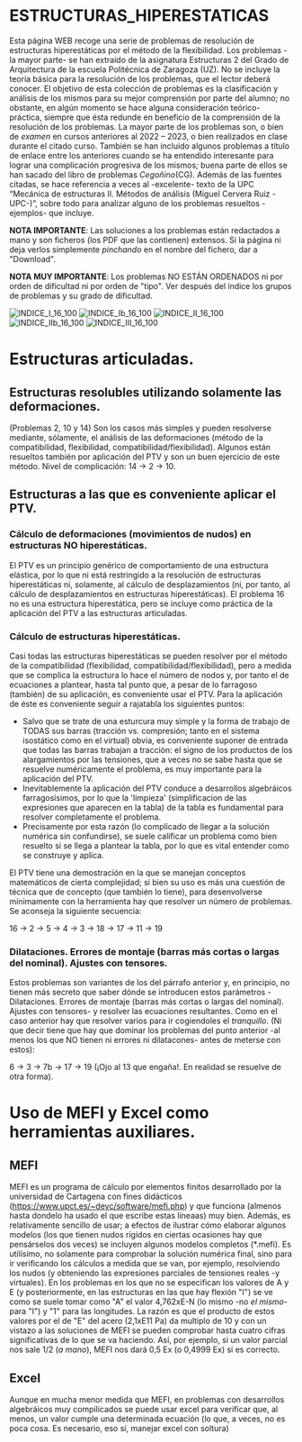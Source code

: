 # ESTRUCTURAS_HIPERESTATICAS
Esta página WEB recoge una serie de problemas de resolución de estructuras hiperestáticas por el método de la flexibilidad. Los problemas -la mayor parte- se han extraído de la asignatura Estructuras 2 del Grado de Arquitectura de la escuela Politécnica de Zaragoza (UZ).
No se incluye la teoría básica para la resolución de los problemas, que el lector deberá conocer. El objetivo de esta colección de problemas es la clasificación y análisis de los mismos para su mejor comprensión por parte del alumno; no obstante, en algún momento se hace alguna consideración teórico-práctica, siempre que ésta redunde en beneficio de la comprensión de la resolución de los problemas. 
La mayor parte de los problemas son, o bien de _examen_ en cursos anteriores al 2022 – 2023, o bien realizados en clase durante el citado curso. También se han incluido algunos problemas a título de enlace entre los anteriores cuando se ha entendido interesante para lograr una complicación progresiva de los mismos; buena parte de ellos se han sacado del libro de problemas _Cegoñino_(CG).
Además de las fuentes citadas, se hace referencia a veces al -excelente- texto de la UPC “Mecánica de estructuras II. Métodos de análisis (Miguel Cervera Ruiz -UPC-)”, sobre todo para analizar alguno de los problemas resueltos -ejemplos- que incluye.

**NOTA IMPORTANTE**: Las soluciones a los problemas están redactados a mano y son ficheros (los PDF que las contienen) extensos. Si la página ni deja verlos simplemente _pinchando_ en el nombre del fichero, dar a "Download".

**NOTA MUY IMPORTANTE**: Los problemas NO ESTÁN ORDENADOS ni por orden de dificultad ni por orden de "tipo". Ver después del índice los grupos de problemas y su grado de dificultad.

![INDICE_I_16_100](https://user-images.githubusercontent.com/64075009/221405862-e72e4939-bea8-4da3-aca0-53bbb3136744.jpg)
![INDICE_Ib_16_100](https://user-images.githubusercontent.com/64075009/221405873-0f058fd2-1555-42f3-bd2f-47cba5e1e67b.jpg)
![INDICE_II_16_100](https://user-images.githubusercontent.com/64075009/221405879-6db0d2e6-e76b-4264-9927-5245cb1d7c11.jpg)
![INDICE_IIb_16_100](https://user-images.githubusercontent.com/64075009/221405884-2fc8fe59-05e2-4735-8021-b3760bfd8ebc.jpg)
![INDICE_III_16_100](https://user-images.githubusercontent.com/64075009/221405886-1e5d57fa-b4ec-4b67-929d-ff1b7250d0b7.jpg)

# Estructuras articuladas.
## Estructuras resolubles utilizando solamente las deformaciones.
(Problemas 2, 10 y 14)
Son los casos más simples y pueden resolverse mediante, sólamente, el análisis de las deformaciones (método de la compatibilidad, flexibilidad, compatibilidad/flexibilidad). Algunos están resueltos también por aplicación del PTV y son un buen ejercicio de este método.
Nivel de complicación:
14 → 2 → 10. 


## Estructuras a las que es conveniente aplicar el PTV.
### Cálculo de deformaciones (movimientos de nudos) en estructuras NO hiperestáticas.
El PTV es un principio genérico de comportamiento de una estructura elástica, por lo que ni está restringido a la resolución de estructuras hiperestáticas ni, solamente, al cálculo de desplazamientos (ni, por tanto, al cálculo de desplazamientos en estructuras hiperestáticas).
El problema 16 no es una estructura hiperestática, pero se incluye como práctica de la aplicación del PTV a las estructuras articuladas.

### Cálculo de estructuras hiperestáticas.
Casi todas las estructuras hiperestáticas se pueden resolver por el método de la compatibilidad (flexibilidad, compatibilidad/flexibilidad), pero a medida que se complica la estructura lo hace el número de nodos y, por tanto el de ecuaciones a plantear, hasta tal punto que, a pesar de lo farragoso (también) de su aplicación, es conveniente usar el PTV.
Para la aplicación de éste es conveniente seguir a rajatabla los siguientes puntos:
- Salvo que se trate de una esturcura muy simple y la forma de trabajo de TODAS sus barras (tracción vs. compresión; tanto en el sistema isostático como en el virtual) obvia, es conveniente suponer de entrada que todas las barras trabajan a tracción: el signo de los productos de los alargamientos por las tensiones, que a veces no se sabe hasta que se resuelve numéricamente el problema, es muy importante para la aplicación del PTV.
- Inevitablemente la aplicación del PTV conduce a desarrollos algebráicos farragosísimos, por lo que la 'limpieza' (simplificacion de las expresiones que aparecen en la tabla) de la tabla es fundamental para resolver completamente el problema.
- Precisamente por esta razón (lo complicado de llegar a la solución numérica sin confundirse), se suele calificar un problema como bien resuelto si se llega a plantear la tabla, por lo que es vital entender como se construye y aplica.

El PTV tiene una demostración en la que se manejan conceptos matemáticos de cierta complejidad; si bien su uso es más una cuestión de técnica que de concepto (que también lo tiene), para desenvolverse mínimamente con la herramienta hay que resolver un número de problemas. Se aconseja la siguiente secuencia:

16 → 2 → 5 → 4 → 3 → 18 → 17 → 11 → 19

### Dilataciones. Errores de montaje (barras más cortas o largas del nominal). Ajustes con tensores.
Estos problemas son variantes de los del párrafo anterior y, en principio, no tienen más secreto que saber dónde se introducen estos parámetros -Dilataciones. Errores de montaje (barras más cortas o largas del nominal). Ajustes con tensores- y resolver las ecuaciones resultantes. Como en el caso anterior hay que resolver varios para ir cogiendoles el _tranquillo_. (Ni que decir tiene que hay que dominar los problemas del punto anterior -al menos los que NO tienen ni errores ni dilatacones- antes de meterse con estos):

6 → 3 → 7b →  17 → 19 (¡Ojo al 13 que engaña!. En realidad se resuelve de otra forma).


# Uso de MEFI y Excel como herramientas auxiliares.

## MEFI
MEFI es un programa de cálculo por elementos finitos desarrollado por la universidad de Cartagena con fines didácticos (https://www.upct.es/~deyc/software/mefi.php) y que funciona (almenos hasta dondelo ha usado el que escribe estas líneaas) muy bien. Además, es relativamente sencillo de usar; a efectos de ilustrar cómo elaborar algunos modelos (los que tienen nudos rígidos en ciertas ocasiones hay que pensárselos dos veces) se incluyen algunos modelos completos (*.mefi). 
Es utilísimo, no solamente para comprobar la solución numérica final, sino para ir verificando los cálculos a medida que se van, por ejemplo, resolviendo los nudos (y obteniendo las expresiones parciales de tensiones reales -y virtuales).
En los problemas en los que no se especifican los valores de A y E (y posteriormente, en las estructuras en las que hay flexión "I") se ve como se suele tomar como "A" el valor 4,762xE-N (lo mismo -no _el mismo_- para "I") y "1" para las longitudes. La razón es que el producto de estos valores por el de "E" del acero (2,1xE11 Pa) da multiplo de 10 y con un vistazo a las soluciones de MEFI se pueden comprobar hasta cuatro cifras significativas de lo que se va haciendo. Así, por ejemplo, si un valor parcial nos sale 1/2 (_a mano_), MEFI nos dará 0,5 Ex (o 0,4999 Ex) si es correcto.

## Excel
Aunque en mucha menor medida que MEFI, en problemas con desarrollos algebráicos muy compilicados se puede usar excel para verificar que, al menos, un valor cumple una determinada ecuación (lo que, a veces, no es poca cosa. Es necesario, eso sí, manejar excel con soltura)

